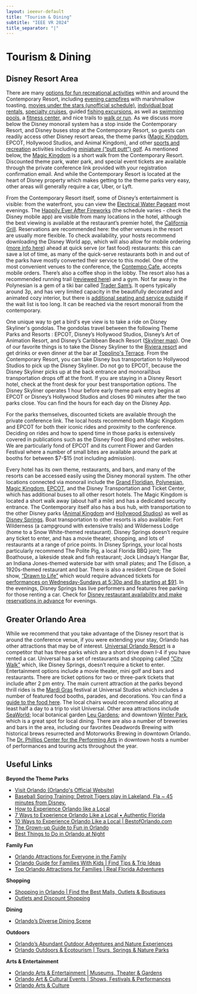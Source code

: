 ```yaml
---
layout: ieeevr-default
title: "Tourism & Dining"
subtitle: "IEEE VR 2024"
title_separator: "|"
---
```


<div>
    <h1>Tourism & Dining</h1>
    <h2>Disney Resort Area</h2>
    <p>
        There are many <a href="https://disneyworld.disney.go.com/resorts/contemporary-resort/recreation/" target="_blank">options for fun recreational activities</a> within and around the Contemporary Resort, including <a href="https://disneyworld.disney.go.com/recreation/campfires/" target="_blank">evening campfires</a> with marshmallow toasting, <a href="https://disneyworld.disney.go.com/recreation/movies-under-the-stars/" Target="_blank">movies under the stars (unofficial schedule)</a>, <a href="https://disneyworld.disney.go.com/recreation/motorized-boats/" target="_blank">individual boat rentals</a>, <a href="https://disneyworld.disney.go.com/recreation/specialty-cruises/" target="_blank">specialty cruises</a>, guided <a href="https://disneyworld.disney.go.com/recreation/fishing/" target="_blank">fishing excursions</a>, as well as <a href="https://disneyworld.disney.go.com/recreation/contemporary-resort/pools-contemporary-resort/" target="_blank">swimming pools</a>, a <a href="https://disneyworld.disney.go.com/spas/contemporary-resort/olympiad-fitness-center/" target="_blank">fitness center</a>, and nice trails to <a href="https://disneyworld.disney.go.com/recreation/jogging/" target="_blank">walk or run</a>. As we discuss more below the Disney monorail system has a stop inside the Contemporary Resort, and Disney buses stop at the Contemporary Resort, so guests can readily access other Disney resort areas, the theme parks (<a href="https://disneyworld.disney.go.com/destinations/magic-kingdom/" target="_blank">Magic Kingdom</a>, EPCOT, Hollywood Studios, and Animal Kingdom), and other <a href="https://disneyworld.disney.go.com/recreation/#/sort=alpha/" target="_blank">sports and recreation</a> activities including <a href="https://disneyworld.disney.go.com/recreation/fantasia-gardens-fairways-miniature-golf/" target="_blank">miniature (“putt putt”) golf</a>. As mentioned below, the <a href="https://disneyworld.disney.go.com/destinations/magic-kingdom/" target="_blank">Magic Kingdom</a> is a short walk from the Contemporary Resort. Discounted theme park, water park, and special event tickets are available through the private conference link provided with your registration confirmation email. And while the Contemporary Resort is located at the heart of Disney property which makes getting to the theme parks very easy, other areas will generally require a car, Uber, or Lyft. 
    </p>
    <p>
        From the Contemporary Resort itself, some of Disney’s entertainment is visible: from the waterfront, you can view the <a href="https://disneyworld.disney.go.com/entertainment/magic-kingdom/electrical-water-pageant/" target="_blank">Electrical Water Pageant</a> most evenings. The <a href="https://disneyworld.disney.go.com/entertainment/magic-kingdom/happily-ever-after-fireworks/" target="_blank">Happily Ever After Fireworks</a> (the schedule varies - check the Disney mobile app) are visible from many locations in the hotel, although the best viewing is available at the restaurant’s premier hotel, the <a href="https://disneyworld.disney.go.com/dining/contemporary-resort/california-grill/" target="_blank">California Grill</a>. Reservations are recommended here: the other venues in the resort are usually more flexible. To check availability, your hosts recommend downloading the Disney World app, which will also allow for mobile ordering (<a href="https://disneyworld.disney.go.com/guest-services/mobile-food-orders/" target="_blank">more info here</a>) ahead at quick serve (or fast food) restaurants: this can save a lot of time, as many of the quick-serve restaurants both in and out of the parks have mostly converted their service to this model. One of the most convenient venues to the conference, the <a href="https://disneyworld.disney.go.com/dining/contemporary-resort/contempo-cafe/" target="_blank">Contempo Cafe</a>, accepts mobile orders. There’s also a coffee shop in the lobby. The resort also has a recommended running trail (<a href="https://thecastlerun.com/disney-running-trails-running-at-disneys-contemporary-resort-and-bay-lake-tower/">reviewed here</a>) and a gym. Not far away in the Polynesian is a gem of a tiki bar called <a href="https://disneyworld.disney.go.com/dining/polynesian-resort/trader-sams-grog-grotto/" target="_blank">Trader Sam’s</a>. It opens typically around 3p, and has very limited capacity in the beautifully decorated and animated cozy interior, but there is <a href="https://disneyworld.disney.go.com/dining/polynesian-resort/trader-sams-tiki-terrace/" target = "_blank">additional seating and service outside</a> if the wait list is too long. It can be reached via the resort monorail from the contemporary.
    </p>
    <p>
        One unique way to get a bird's eye view is to take a ride on <a hfre="https://disneyworld.disney.go.com/skyliner/" target="_blank">Disney Skyliner's</a> gondolas. The gondolas travel between the following Theme Parks and Resorts : EPCOT, Disney’s Hollywood Studios, Disney’s Art of Animation Resort, and Disney’s Caribbean Beach Resort (<a href="https://secure.cdn1.wdpromedia.com/dam/disney-world/guest-services/disney-skyliner/disney-skyliner-card-map-only.pdf" target="_blank">Skyliner map</a>).  One of our favorite things is to take the Disney Skyliner to the <a href="https://disneyworld.disney.go.com/resorts/riviera-resort/" target="_blank">Riviera resort</a> and get drinks or even dinner at the bar at <a href="https://disneyworld.disney.go.com/dining/riviera-resort/topolinos-terrace/" target="_blank">Topolino's Terrace</a>. From the Contemporary Resort, you can take Disney bus transportation to Hollywood Studios to pick up the Disney Skyliner. Do not go to EPCOT, because the Disney Skyliner picks up at the back entrance and monorail\bus transportation drops off at the front. If you are staying in a Disney Resort hotel, check at the front desk for your best transportation options.  The Disney Skyliner operates 1 hour before early theme park entry begins at EPCOT or Disney’s Hollywood Studios and closes 90 minutes after the two parks close.  You can find the hours for each day on the Disney App.
    </p>
    <p>
    For the parks themselves, discounted tickets are available through the private conference link. The local hosts recommend both Magic Kingdom and EPCOT for both their iconic rides and proximity to the conference. Deciding on rides and how to spend time in those parks is extensively covered in publications such as the Disney Food Blog and other websites. We are particularly fond of EPCOT and its current Flower and Garden Festival where a number of small bites are available around the park at booths for between $7-$15 (not including admission).
    </p>
    <p>
    Every hotel has its own theme, restaurants, and bars, and many of the resorts can be accessed easily using the Disney monorail system. The other locations connected via monorail include the <a href="https://disneyworld.disney.go.com/resorts/grand-floridian-resort-and-spa/" target="_blank">Grand Floridian</a>, <a href="https://disneyworld.disney.go.com/resorts/polynesian-resort/" target="_blank">Polynesian</a>, <a href="https://disneyworld.disney.go.com/destinations/magic-kingdom/" target="_blank">Magic Kingdom</a>, <a href="https://disneyworld.disney.go.com/destinations/EPCOT" target="_blank">EPCOT</a>, and the Disney Transportation and Ticket Center, which has additional buses to all other resort hotels. The Magic Kingdom is located a short walk away (about half a mile) and has a dedicated security entrance. The Contemporary itself also has a bus hub, with transportation to the other Disney parks (<a href="https://disneyworld.disney.go.com/destinations/animal-kingdom" target="_blank">Animal Kingdom</a> and <a href="https://disneyworld.disney.go.com/destinations/hollywood-studios/" target="_blank">Hollywood Studios</a>) as well as <a href="https://disneyworld.disney.go.com/destinations/disney-springs/" target="_blank">Disney Springs</a>. Boat transportation to other resorts is also available: Fort Wilderness (a campground with extensive trails) and Wilderness Lodge (home to a Snow White-themed restaurant). Disney Springs doesn’t require any ticket to enter, and has a movie theater, shopping, and lots of restaurants at a range of price points. In Disney Springs, your local hosts particularly recommend The Polite Pig, a local Florida BBQ joint; The Boathouse, a lakeside steak and fish restaurant; Jock Lindsay’s Hangar Bar, an Indiana Jones-themed waterside bar with small plates; and The Edison, a 1920s-themed restaurant and bar. There is also a resident Cirque de Soleil show, <a href="https://www.cirquedusoleil.com/drawn-to-life" target="_blank">“Drawn to Life”</a> which would require advanced tickets for <a href="https://tickets.cirquedusoleil.com/shop/#/9c5fd8be-f26f-4942-b331-7a2a20d1fc09/shop/select?_ga=2.182794086.1190923684.1709650302-1705864185.1709650302&locale=en-US&skin=wdi" target="_blank">performances on Wednesday-Sundays at 5:30p and 8p starting at $91</a>. In the evenings, Disney Springs has live performers and features free parking for those renting a car. Check for <a href="https://disneyworld.disney.go.com/dining/" target="_blank">Disney restaurant availability and make reservations in advance</a> for evenings. 
    </p>    
    <h2>Greater Orlando Area</h2>
    <p>
    While we recommend that you take advantage of the Disney resort that is around the conference venue, if you were extending your stay, Orlando has other attractions that may be of interest. <a href="https://www.universalorlando.com/" target="_blank">Universal Orlando Resort</a> is a competitor that has three parks which are a short drive down I-4 if you have rented a car. Universal has a set of restaurants and shopping called <a href="https://www.universalorlando.com/web/en/us/theme-parks/citywalk" target="_blank">“City Walk”</a> which, like Disney Springs, doesn’t require a ticket to enter. Entertainment options include a movie theater, mini golf and bars and restaurants. There are ticket options for two or three-park tickets that include after 2 pm entry. The main current attraction at the parks beyond thrill rides is the <a href="https://www.universalorlando.com/web/en/us/things-to-do/events/mardi-gras" target="_blank">Mardi Gras</a> festival at Universal Studios which includes a number of featured food booths, parades, and decorations. You can find a <a href="https://orlandoinformer.com/universal/mardi-gras-exclusive-food-drinks/" target="_blank">guide to the food here</a>. The local chairs would recommend allocating at least half a day to a trip to visit Universal. Other area attractions include <a href="https://seaworld.com/" target="_blank">SeaWorld</a>; local botanical garden <a href="https://www.leugardens.org/" target="_blank">Leu Gardens</a>; and downtown <a href="https://www.parkavenuedistrict.com/" target="_blank">Winter Park</a>, which is a great spot for local dining. There are also a number of breweries and bars in the area, including our favorites Deadwords Brewing with historical brews resurrected and Motorworks Brewing in downtown Orlando. The <a href="https://www.drphillipscenter.org/" target="_blank">Dr. Phillips Center for the Performing Arts</a> in downtown hosts a number of performances and touring acts throughout the year.  
    </p>
    <p>
        <h2>Useful Links</h2>
        <div class="med">
            <strong>Beyond the Theme Parks</strong>
            <ul>
                <li><a href="https://www.visitorlando.com/" target="_blank">Visit Orlando (Orlando's Official Website)</a></li>
                <li><a href="https://www.mlb.com/tigers/spring-training" target="_blank">Baseball Spring Training: Detroit Tigers play in Lakeland, Fla ~ 45 minutes from Disney.</a></li>
                <li><a href="https://www.visitorlando.com/media/press-kits/post/how-to-experience-orlando-like-a-local/" target="_blank">How to Experience Orlando like a Local </a></li> 
                <li><a href="https://authenticflorida.com/things-to-do-in-orlando/" target="_blank">7 Ways to Experience Orlando Like a Local • Authentic Florida</a></li> 
                <li><a href="https://www.bestoforlando.com/articles/10-ways-to-experience-orlando-like-a-local/" target="_blank">10 Ways to Experience Orlando Like a Local | BestofOrlando.com</a></li>
                <li><a href="https://www.visitorlando.com/media/press-kits/post/the-grown-up-guide-to-fun-in-orlando/" target="_blank">The Grown-up Guide to Fun in Orlando </a></li>  
                <li><a href="https://authenticflorida.com/best-things-to-do-in-orlando-at-night/" target="_blank">Best Things to Do in Orlando at Night</a></li> 
            </ul>
            <strong>Family Fun</strong>
            <ul>
                <li><a href="https://www.visitorlando.com/media/press-kits/post/orlando-attractions/" target="_blank">Orlando Attractions for Everyone in the Family</a></li>       
                <li><a href="https://www.visitorlando.com/plan/resources/first-timer-guides/orlando-first-time-visitor-tips/families-with-kids/" target="_blank">Orlando Guide for Families With Kids | Find Tips & Trip Ideas </a></li>
                <li><a href="https://realfloridaadventures.com/top-orlando-attractions-for-families/" target="_blank">Top Orlando Attractions for Families | Real Florida Adventures </a></li>
            </ul>
            <strong>Shopping</strong>
            <ul> 
                <li><a href="https://www.visitorlando.com/things-to-do/shopping/" target="_blank">Shopping in Orlando | Find the Best Malls, Outlets & Boutiques </a></li> 
                <li><a href="https://www.visitorlando.com/things-to-do/shopping/outlets-and-discount/" target="_blank">Outlets and Discount Shopping</a></li>
            </ul>
            <strong>Dining</strong>
            <ul>
                <li><a href="https://www.visitorlando.com/media/press-kits/post/orlandos-diverse-dining-scene/" target="_blank">Orlando’s Diverse Dining Scene </a></li>
            </ul>
            <strong>Outdoors</strong>
            <ul>
                <li><a href="https://www.visitorlando.com/media/press-kits/post/orlando-outdoor-adventures/" target="_blank">Orlando’s Abundant Outdoor Adventures and Nature Experiences </a></li>    
                <li><a href="https://www.visitorlando.com/things-to-do/sports-and-outdoors/outdoors-and-ecotourism/" target="_blank">Orlando Outdoors & Ecotourism | Tours, Springs & Nature Parks </a></li>               
            </ul>
            <strong>Arts & Entertainment</strong>
            <ul>
                <li><a href="https://www.visitorlando.com/things-to-do/attractions/arts-and-entertainment/" target="_blank">Orlando Arts & Entertainment | Museums, Theater & Gardens </a></li>               
                <li><a href="https://www.visitorlando.com/events/arts-and-culture/" target="_blank">Orlando Art & Cultural Events | Shows, Festivals & Performances</a></li>              
                <li><a href="https://www.visitorlando.com/things-to-do/orlando-for-adults/top-arts-and-culture-for-adults/" target="_blank">Orlando Arts & Culture</a></li>   
            </ul>
        </div>
    </p>
</div>
